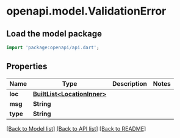 # openapi.model.ValidationError

## Load the model package
```dart
import 'package:openapi/api.dart';
```

## Properties
| Name     | Type                                                   | Description | Notes |
|----------|--------------------------------------------------------|-------------|-------|
|  **loc** | [**BuiltList&lt;LocationInner&gt;**](LocationInner.md) |             |       | 
| **msg**  | **String**                                             |             |       |
| **type** | **String**                                             |             |       |

[[Back to Model list]](../README.md#documentation-for-models) [[Back to API list]](../README.md#documentation-for-api-endpoints) [[Back to README]](../README.md)


